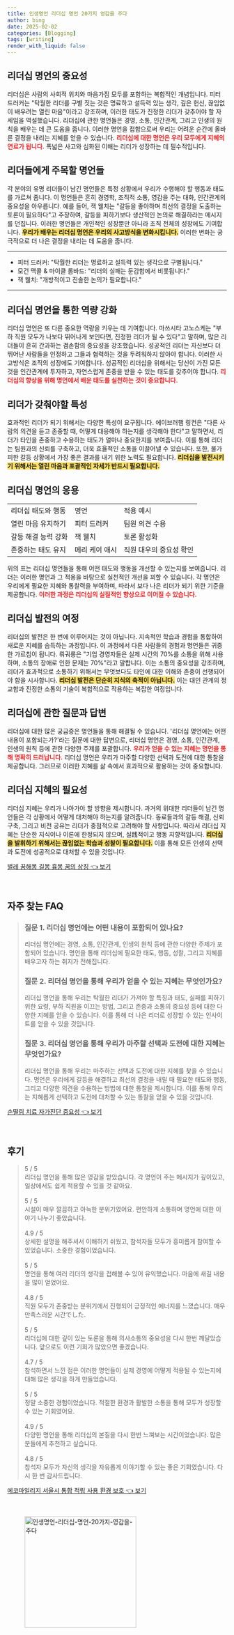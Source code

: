 ```yaml
---
title: 인생명언 리더십 명언 20가지 영감을 주다
author: bing
date: 2025-02-02
categories: [Blogging]
tags: [writing]
render_with_liquid: false
---
```



<h2 id='리더십_명언의_중요성'>리더십 명언의 중요성</h2>

<p>리더십은 사람의 사회적 위치와 마음가짐 모두를 포함하는 복합적인 개념입니다. 피터 드러커는 "탁월한 리더를 구별 짓는 것은 명료하고 설득력 있는 생각, 깊은 헌신, 끊임없이 배우려는 열린 마음"이라고 강조하며, 이러한 태도가 진정한 리더가 갖추어야 할 자세임을 역설했습니다. 리더십에 관한 명언들은 경영, 소통, 인간관계, 그리고 인생의 원칙을 배우는 데 큰 도움을 줍니다. 이러한 명언을 접함으로써 우리는 어려운 순간에 올바른 결정을 내리는 지혜를 얻을 수 있습니다. <b><span style="color: #ee2323;">리더십에 대한 명언은 우리 모두에게 지혜의 연료가 됩니다.</span></b> 폭넓은 사고와 심화된 이해는 리더가 성장하는 데 필수적입니다.</p>

<h2 id='리더들에게_주목할_명언들'>리더들에게 주목할 명언들</h2>

<p>각 분야의 유명 리더들이 남긴 명언들은 특정 상황에서 우리가 수행해야 할 행동과 태도를 가르쳐 줍니다. 이 명언들은 흔히 경영학, 조직적 소통, 영감을 주는 대화, 인간관계의 중요성을 아우릅니다. 예를 들어, 잭 웰치는 "갈등을 좋아하며 최선의 결정을 도출하는 토론이 필요하다"고 주장하여, 갈등을 피하기보다 생산적인 논의로 해결하라는 메시지를 던집니다. 이러한 명언들은 개인적인 성장뿐만 아니라 조직 전체의 성장에도 기여합니다. <b><span style="background-color: #ffe066;">우리가 배우는 리더십 명언은 우리의 사고방식을 변화시킵니다.</span></b> 이러한 변화는 궁극적으로 더 나은 결정을 내리는 데 도움을 줍니다.</p>

<hr />

<ul>
    <li>피터 드러커: "탁월한 리더는 명료하고 설득력 있는 생각으로 구별됩니다."</li>
    <li>모건 맥콜 & 마이클 롬바드: "리더의 실패는 둔감함에서 비롯됩니다."</li>
    <li>잭 웰치: "개방적이고 진솔한 논의가 필요합니다."</li>
</ul>

<hr />

<h2 id='리더십_명언을_통한_역량_강화'>리더십 명언을 통한 역량 강화</h2>

<p>리더십 명언은 또 다른 중요한 역량을 키우는 데 기여합니다. 마쓰시타 고노스케는 "부하 직원 모두가 나보다 뛰어나게 보인다면, 진정한 리더가 될 수 있다"고 말하며, 많은 리더들이 흔히 간과하는 겸손함의 중요성을 강조했습니다. 성공적인 리더는 자신보다 더 뛰어난 사람들을 인정하고 그들과 협력하는 것을 두려워하지 않아야 합니다. 이러한 사고방식은 조직의 성장에도 기여합니다. 성공적인 리더십을 위해서는 당신이 가진 모든 것을 인간관계에 투자하고, 자연스럽게 존중을 받을 수 있는 태도를 갖추어야 합니다. <b><span style="color: #ee2323;">리더십의 향상을 위해 명언에서 배운 태도를 실천하는 것이 중요합니다.</span></b></p>

<h2 id='리더가_갖춰야할_특성'>리더가 갖춰야할 특성</h2>

<p>효과적인 리더가 되기 위해서는 다양한 특성이 요구됩니다. 에이브러햄 링컨은 "다른 사람의 의견을 듣고 존중할 때, 어떻게 대응해야 하는지를 생각해야 한다"고 말하면서, 리더가 타인을 존중하고 수용하는 태도가 얼마나 중요한지를 보여줍니다. 이를 통해 리더는 팀원과의 신뢰를 구축하고, 더욱 효율적인 소통을 이끌어낼 수 있습니다. 또한, 불가피한 갈등 상황에서 가장 좋은 결과를 내기 위한 노력도 필요합니다. <b><span style="background-color: #ffe066;">리더십을 발전시키기 위해서는 열린 마음과 포괄적인 자세가 반드시 필요합니다.</span></b></p>

<h2 id='리더십_명언의_응용'>리더십 명언의 응용</h2>

<table>
    <tr>
        <td>리더십 태도와 행동</td>
        <td>명언</td>
        <td>적용 예시</td>
    </tr>
    <tr>
        <td>열린 마음 유지하기</td>
        <td>피터 드러커</td>
        <td>팀원 의견 수용</td>
    </tr>
    <tr>
        <td>갈등 해결 능력 강화</td>
        <td>잭 웰치</td>
        <td>토론 활성화</td>
    </tr>
    <tr>
        <td>존중하는 태도 유지</td>
        <td>메리 케이 애시</td>
        <td>직원 대우의 중요성 확인</td>
    </tr>
</table>

<p>위의 표는 리더십 명언들을 통해 어떤 태도와 행동을 개선할 수 있는지를 보여줍니다. 리더는 이러한 명언과 그 적용을 바탕으로 실천적인 개선을 꾀할 수 있습니다. 각 명언은 우리에게 필요한 지혜와 통찰력을 부여하며, 따라서 보다 나은 리더가 되기 위한 기준을 제공합니다. <b><span style="color: #ee2323;">이러한 과정은 리더십의 실질적인 향상으로 이어질 수 있습니다.</span></b></p>

<h2 id='리더십_발전의_여정'>리더십 발전의 여정</h2>

<p>리더십의 발전은 한 번에 이루어지는 것이 아닙니다. 지속적인 학습과 경험을 통합하여 새로운 지혜를 습득하는 과정입니다. 이 과정에서 다른 사람들의 경험과 명언들은 귀중한 가르침이 됩니다. 뤄궈룽은 "기업 경영자들은 실제 시간의 70%를 소통을 위해 사용하며, 소통의 장애로 인한 문제는 70%"라고 말합니다. 이는 소통의 중요성을 강조하며, 리더가 효과적으로 소통하기 위해서는 무엇보다도 타인에 대한 이해와 존중이 선행되어야 함을 시사합니다. <b><span style="background-color: #ffe066;">리더십 발전은 단순히 지식의 축적이 아닙니다.</span></b> 이는 대인 관계의 정교함과 진정한 소통의 기술이 복합적으로 작용하는 복잡한 여정입니다.</p>

<h2 id='리더십에_관한_질문과_답변'>리더십에 관한 질문과 답변</h2>

<p>리더십에 대한 많은 궁금증은 명언들을 통해 해결될 수 있습니다. '리더십 명언에는 어떤 내용이 포함되는가?'라는 질문에 대한 답변으로, 리더십 명언은 경영, 소통, 인간관계, 인생의 원칙 등에 관한 다양한 주제를 포괄합니다. <b><span style="color: #ee2323;">우리가 얻을 수 있는 지혜는 명언을 통해 명확히 드러납니다.</span></b> 리더십 명언은 우리가 마주할 다양한 선택과 도전에 대한 통찰을 제공합니다. 그러므로 이러한 지혜를 삶 속에서 효과적으로 활용하는 것이 중요합니다.</p>

<h2 id='리더십_지혜의_필요성'>리더십 지혜의 필요성</h2>

<p>리더십 지혜는 우리가 나아가야 할 방향을 제시합니다. 과거의 위대한 리더들이 남긴 명언들은 각 상황에서 어떻게 대처해야 하는지를 알려줍니다. 동료들과의 갈등 해결, 신뢰 구축, 그리고 비전 공유는 리더가 중점적으로 고려해야 할 사항입니다. 따라서 리더십 지혜는 단순한 지식이나 이론에 한정되지 않으며, 실践적이고 행동 지향적입니다. <b><span style="background-color: #ffe066;">리더십을 발휘하기 위해서는 끊임없는 학습과 성찰이 필요합니다.</span></b> 이를 통해 모든 인생의 선택과 도전에 성공적으로 대처할 수 있을 것입니다.</p>


<p><a class="click-button" title="벌레 꿈해몽 길몽 흉몽 꿈의 상징" href="https://aptwhite.github.io/posts/%EB%B2%8C%EB%A0%88-%EA%BF%88%ED%95%B4%EB%AA%BD-%EA%B8%B8%EB%AA%BD-%ED%9D%89%EB%AA%BD-%EA%BF%88%EC%9D%98-%EC%83%81%EC%A7%95/" rel="dofollow">벌레 꿈해몽 길몽 흉몽 꿈의 상징 👈 보기</a></p><br>
<h2 id='자주_찾는_FAQ'>자주 찾는 FAQ</h2>
<div itemscope="" itemtype="https://schema.org/FAQPage"> 
<blockquote> 
<div itemscope="" itemprop="mainEntity" itemtype="https://schema.org/Question"> 
<h3 itemprop="name">질문 1. 리더십 명언에는 어떤 내용이 포함되어 있나요?</h3> 
<div itemscope="" itemprop="acceptedAnswer" itemtype="https://schema.org/Answer"> 
<span itemprop="text"> 
<p>리더십 명언에는 경영, 소통, 인간관계, 인생의 원칙 등에 관한 다양한 주제가 포함되어 있습니다. 명언을 통해 리더십에 필요한 태도, 행동, 성찰, 그리고 지혜를 배우고자 하는 취지가 전해집니다.</p> 
</span> 
</div> 
</div> 

<div itemscope="" itemprop="mainEntity" itemtype="https://schema.org/Question"> 
<h3 itemprop="name">질문 2. 리더십 명언을 통해 우리가 얻을 수 있는 지혜는 무엇인가요?</h3> 
<div itemscope="" itemprop="acceptedAnswer" itemtype="https://schema.org/Answer"> 
<span itemprop="text"> 
<p>리더십 명언을 통해 우리는 탁월한 리더가 가져야 할 특징과 태도, 실패를 피하기 위한 요령, 부하 직원을 이끄는 방법, 그리고 존중과 소통의 중요성 등에 대한 다양한 지혜를 얻을 수 있습니다. 이를 통해 더 나은 리더로 성장할 수 있는 인사이트를 얻을 수 있을 것입니다.</p> 
</span> 
</div> 
</div> 

<div itemscope="" itemprop="mainEntity" itemtype="https://schema.org/Question"> 
<h3 itemprop="name">질문 3. 리더십 명언을 통해 우리가 마주할 선택과 도전에 대한 지혜는 무엇인가요?</h3> 
<div itemscope="" itemprop="acceptedAnswer" itemtype="https://schema.org/Answer"> 
<span itemprop="text"> 
<p>리더십 명언을 통해 우리는 마주하는 선택과 도전에 대한 지혜를 찾을 수 있습니다. 명언은 우리에게 갈등을 해결하고 최선의 결정을 내릴 때 필요한 태도와 행동, 그리고 다양한 의견을 수용하는 방법에 대한 통찰을 제시합니다. 이를 통해 우리는 지혜롭게 선택하고 도전에 대처할 수 있는 통찰을 얻을 수 있을 것입니다.</p> 
</span> 
</div> 
</div> 

</blockquote> 
</div>
<p><a class="click-button" title="손떨림 치료 자가진단 중요성" href="https://aptwhite.github.io/posts/%EC%86%90%EB%96%A8%EB%A6%BC-%EC%B9%98%EB%A3%8C-%EC%9E%90%EA%B0%80%EC%A7%84%EB%8B%A8-%EC%A4%91%EC%9A%94%EC%84%B1/" rel="dofollow">손떨림 치료 자가진단 중요성 👈 보기</a></p><br>
<h2 id='후기'>후기</h2>
<div itemscope itemtype="https://schema.org/Product">
  <blockquote>
  <div itemprop="review" itemscope itemtype="https://schema.org/Review">
      <div itemprop="reviewRating" itemscope itemtype="https://schema.org/Rating"> <span itemprop="ratingValue">5</span> / <span itemprop="bestRating">5</span> </div>
      <span itemprop="reviewBody">리더십 명언을 통해 많은 영감을 받았습니다. 각 명언이 주는 메시지가 깊이있고, 일상에서도 쉽게 적용할 수 있을 것 같아요.</span>
  </div>
  <br>
  <div itemprop="review" itemscope itemtype="https://schema.org/Review">
      <div itemprop="reviewRating" itemscope itemtype="https://schema.org/Rating"> <span itemprop="ratingValue">5</span> / <span itemprop="bestRating">5</span> </div>
      <span itemprop="reviewBody">시설이 매우 깔끔하고 아늑한 분위기였어요. 편안하게 소통하며 명언에 대한 이야기 나누기 좋았습니다.</span>
  </div>
  <br>
  <div itemprop="review" itemscope itemtype="https://schema.org/Review">
      <div itemprop="reviewRating" itemscope itemtype="https://schema.org/Rating"> <span itemprop="ratingValue">4.9</span> / <span itemprop="bestRating">5</span> </div>
      <span itemprop="reviewBody">상세한 설명을 해주셔서 이해하기 쉬웠고, 참석자들 모두가 흥미롭게 참여할 수 있었습니다. 소중한 경험이었습니다.</span>
  </div>
  <br>
  <div itemprop="review" itemscope itemtype="https://schema.org/Review">
      <div itemprop="reviewRating" itemscope itemtype="https://schema.org/Rating"> <span itemprop="ratingValue">5</span> / <span itemprop="bestRating">5</span> </div>
      <span itemprop="reviewBody">명언을 통해 여러 리더의 생각을 접해볼 수 있어 유익했습니다. 마음에 새길 내용을 많이 얻었어요.</span>
  </div>
  <br>
  <div itemprop="review" itemscope itemtype="https://schema.org/Review">
      <div itemprop="reviewRating" itemscope itemtype="https://schema.org/Rating"> <span itemprop="ratingValue">4.8</span> / <span itemprop="bestRating">5</span> </div>
      <span itemprop="reviewBody">직원 모두가 존중받는 분위기에서 진행되어 긍정적인 에너지를 느꼈습니다. 매우 만족스러운 시간でした.</span>
  </div>
  <br>
  <div itemprop="review" itemscope itemtype="https://schema.org/Review">
      <div itemprop="reviewRating" itemscope itemtype="https://schema.org/Rating"> <span itemprop="ratingValue">5</span> / <span itemprop="bestRating">5</span> </div>
      <span itemprop="reviewBody">리더십에 대한 깊이 있는 토론을 통해 의사소통의 중요성을 다시 한번 깨달았습니다. 앞으로도 이런 기회가 많았으면 좋겠습니다.</span>
  </div>
  <br>
  <div itemprop="review" itemscope itemtype="https://schema.org/Review">
      <div itemprop="reviewRating" itemscope itemtype="https://schema.org/Rating"> <span itemprop="ratingValue">4.7</span> / <span itemprop="bestRating">5</span> </div>
      <span itemprop="reviewBody">참석하면서 느낀 점은 이러한 명언들이 실제 경영에 어떻게 적용될 수 있는지에 대해 많은 생각을 하게 만들었습니다.</span>
  </div>
  <br>
  <div itemprop="review" itemscope itemtype="https://schema.org/Review">
      <div itemprop="reviewRating" itemscope itemtype="https://schema.org/Rating"> <span itemprop="ratingValue">5</span> / <span itemprop="bestRating">5</span> </div>
      <span itemprop="reviewBody">정말 소중한 경험이었습니다. 적절한 환경과 활발한 소통을 통해 모두가 성장할 수 있는 기회였어요.</span>
  </div>
  <br>
  <div itemprop="review" itemscope itemtype="https://schema.org/Review">
      <div itemprop="reviewRating" itemscope itemtype="https://schema.org/Rating"> <span itemprop="ratingValue">4.9</span> / <span itemprop="bestRating">5</span> </div>
      <span itemprop="reviewBody">다양한 명언을 통해 리더십의 본질을 다시 한번 느껴보는 시간이었습니다. 많은 분들에게 추천하고 싶습니다.</span>
  </div>
  <br>
  <div itemprop="review" itemscope itemtype="https://schema.org/Review">
      <div itemprop="reviewRating" itemscope itemtype="https://schema.org/Rating"> <span itemprop="ratingValue">4.8</span> / <span itemprop="bestRating">5</span> </div>
      <span itemprop="reviewBody">참석자 모두가 자신의 생각을 자유롭게 이야기할 수 있는 좋은 기회였습니다. 다시 한 번 감사드립니다.</span>
  </div>
  </blockquote>
</div>
<p><a class="click-button" title="에코마일리지 서울시 통합 적립 사용 환경 보호" href="https://aptwhite.github.io/posts/%EC%97%90%EC%BD%94%EB%A7%88%EC%9D%BC%EB%A6%AC%EC%A7%80-%EC%84%9C%EC%9A%B8%EC%8B%9C-%ED%86%B5%ED%95%A9-%EC%A0%81%EB%A6%BD-%EC%82%AC%EC%9A%A9-%ED%99%98%EA%B2%BD-%EB%B3%B4%ED%98%B8/" rel="dofollow">에코마일리지 서울시 통합 적립 사용 환경 보호 👈 보기</a></p><br>
<figure class="image"><img src="https://aptwhite.github.io/assets/img/thumbnail/인생명언-리더십-명언-20가지-영감을-주다.webp" alt="인생명언-리더십-명언-20가지-영감을-주다" width="256" height="256"></figure>